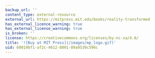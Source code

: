 ```yaml
---
backup_url: ''
content_type: external-resource
external_url: https://mitpress.mit.edu/books/reality-transformed
has_external_licence_warning: true
has_external_license_warning: true
is_broken: ''
license: https://creativecommons.org/licenses/by-nc-sa/4.0/
title: '![Buy at MIT Press](/images/mp_logo.gif)'
uid: 60019bf1-af2c-4612-8001-89a9539c596c
---
```

